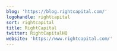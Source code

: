 ```yaml
---
blog: 'https://blog.rightcapital.com/'
logohandle: rightcapital
sort: rightcapital
title: RightCapital
twitter: RightCapitalHQ
website: 'https://www.rightcapital.com/'
---
```

